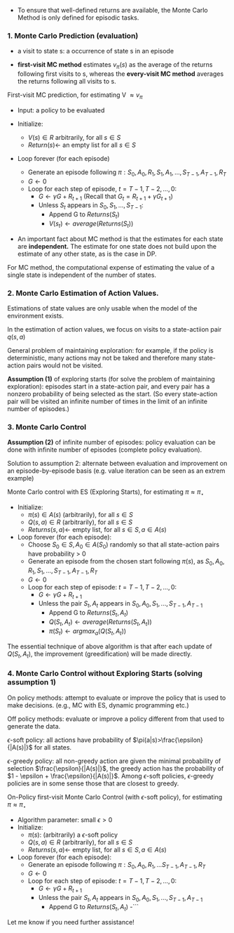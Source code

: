 - To ensure that well-defined returns are available, the Monte Carlo Method is only defined for episodic tasks.

### 1. Monte Carlo Prediction (evaluation)

- a visit to state s: a occurrence of state s in an episode

- **first-visit MC method** estimates $v_{\pi}(s)$ as the average of the returns following first visits to s, whereas the **every-visit MC method** averages the returns following all visits to s.

First-visit MC prediction, for estimating V $\approx v_{\pi}$

- Input: a policy to be evaluated
- Initialize:
    - $V(s) \in R$ arbitrarily, for all $s \in S$
    - $Return(s) \leftarrow$ an empty list for all $s \in S$
- Loop forever (for each episode)
    - Generate an episode following $\pi: S_0, A_0, R_1, S_1, A_1, ..., S_{T-1}, A_{T-1}, R_T$
    - $G \leftarrow 0$
    - Loop for each step of episode, $t=T-1, T-2, ..., 0$:
        - $G \leftarrow \gamma G + R_{t+1}$ (Recall that $G_t = R_{t+1} + \gamma G_{t+1}$)
        - Unless $S_t$ appears in $S_0, S_1, ..., S_{T-1}$:
            - Append G to $Returns(S_t)$
            - $V(s_t) \leftarrow average(Returns(S_t))$
            
- An important fact about MC method is that the estimates for each state are **independent.** The estimate for one state does not build upon the estimate of any other state, as is the case in DP.

For MC method, the computational expense of estimating the value of a single state is independent of the number of states.

### 2. Monte Carlo Estimation of Action Values.

Estimations of state values are only usable when the model of the environment exists.

In the estimation of action values, we focus on visits to a state-actiion pair $q(s,a)$

General problem of maintaining exploration: for example, if the policy is deterministic, many actions may not be taked and therefore many state-action pairs would not be visited.

**Assumption (1)** of exploring starts (for solve the problem of maintaining exploration): episodes start in a state-action pair, and every pair has a nonzero probability of being selected as the start. (So every state-action pair will be visited an infinite number of times in the limit of an infinite number of episodes.)

### 3. Monte Carlo Control

**Assumption (2)** of infinite number of episodes: policy evaluation can be done with infinite number of episodes (complete policy evaluation).

Solution to assumption 2: alternate between evaluation and improvement on an episode-by-episode basis (e.g. value iteration can be seen as an extrem example)

Monte Carlo control with ES (Exploring Starts), for estimating $\pi \approx \pi_{\star}$

- Initialize:
    - $\pi(s) \in A(s)$ (arbitrarily), for all $s \in S$
    - $Q(s,a) \in R$ (arbitrarily), for all $s \in S$
    - $Returns(s, a) \leftarrow$ empty list, for all $s \in S, a \in A(s)$
- Loop forever (for each episode):
    - Choose $S_0 \in S, A_0 \in A(S_0)$ randomly so that all state-action pairs have probability > 0
    - Generate an episode from the chosen start following $\pi(s)$, as $S_0, A_0, R_1, S_1, ..., S_{T-1}, A_{T-1}, R_T$
    - $G \leftarrow 0$
    - Loop for each step of episode: $t=T-1, T-2, ..., 0$:
        - $G \leftarrow \gamma G + R_{t+1}$
        - Unless the pair $S_t, A_t$ appears in $S_0, A_0, S_1, ..., S_{T-1}, A_{T-1}$
            - Append G to $Returns(S_t, A_t)$
            - $Q(S_t, A_t) \leftarrow average(Returns(S_t, A_t))$
            - $\pi(S_t) \leftarrow argmax_a(Q(S_t, A_t))$

The essential technique of above algorithm is that after each update of $Q(S_t,A_t)$, the improvement (greedification) will be made directly.

### 4. Monte Carlo Control without Exploring Starts (solving assumption 1)

On policy methods: attempt to evaluate or improve the policy that is used to make decisions. (e.g., MC with ES, dynamic programming etc.)

Off policy methods: evaluate or improve a policy different from that used to generate the data.

$\epsilon$-soft policy: all actions have probability of $\pi(a|s)>\frac{\epsilon}{|A(s)|}$ for all states.

$\epsilon$-greedy policy: all non-greedy action are given the minimal probability of selection $\frac{\epsilon}{|A(s)|}$, the greedy action has the probability of $1 - \epsilon + \frac{\epsilon}{|A(s)|}$. Among $\epsilon$-soft policies, $\epsilon$-greedy policies are in some sense those that are closest to greedy.

On-Policy first-visit Monte Carlo Control (with $\epsilon$-soft policy), for estimating $\pi \approx \pi_{\star}$

- Algorithm parameter: small $\epsilon > 0$
- Initialize:
    - $\pi(s)$: (arbitrarily) a $\epsilon$-soft policy
    - $Q(s,a) \in R$ (arbitrarily), for all $s \in S$
    - $Returns(s, a) \leftarrow$ empty list, for all $s \in S, a \in A(s)$
- Loop forever (for each episode):
    - Generate an episode following $\pi: S_0, A_0, R_1, ... S_{T-1}, A_{T-1}, R_T$ 
    - $G \leftarrow 0$
    - Loop for each step of episode: $t=T-1, T-2, ..., 0$:
        - $G \leftarrow \gamma G + R_{t+1}$ 
        - Unless the pair $S_t, A_t$ appears in $S_0, A_0, S_1, ..., S_{T-1}, A_{T-1}$
            - Append G to $Returns(S_t, A_t)$
            -```

Let me know if you need further assistance!
